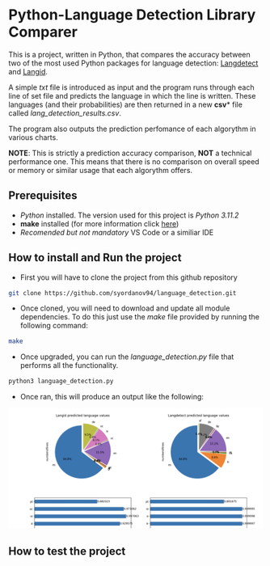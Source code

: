 # Python-Language Detection Library Comparer

This is a project, written in Python, that compares the accuracy between two of the most used Python packages for language detection: [Langdetect](https://github.com/Mimino666/langdetect) and [Langid](https://github.com/saffsd/langid.py). 

A simple *txt* file is introduced as input and the program runs through each line of set file and predicts the language in which the line is written. These languages (and their probabilities) are then returned in a new **csv*** file called *lang_detection_results.csv*.

The program also outputs the prediction perfomance of each algorythm in various charts.

**NOTE**: This is strictly a prediction accuracy comparison, **NOT** a technical performance one. This means that there is no comparison on overall speed or memory or similar usage that each algorythm offers.

## Prerequisites

- *Python* installed. The version used for this project is *Python 3.11.2*
- **make** installed (for more information click [here](https://stackoverflow.com/questions/32127524/how-to-install-and-use-make-in-windows))
- _Recomended but not mandatory_ VS Code or a similiar IDE 

## How to install and Run the project

- First you will have to clone the project from this github repository

```bash
git clone https://github.com/syordanov94/language_detection.git
```

- Once cloned, you will need to download and update all module dependencies. To do this just use the *make* file provided by running the following command:

```bash
make
```

- Once upgraded, you can run the _language_detection.py_ file that performs all the functionality.

```bash
python3 language_detection.py
```

- Once ran, this will produce an output like the following:

![myimage-alt-tag](resources/output.png)


## How to test the project